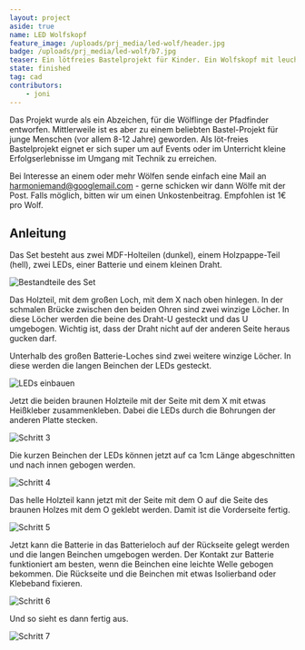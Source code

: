 ```yaml
---
layout: project
aside: true
name: LED Wolfskopf
feature_image: /uploads/prj_media/led-wolf/header.jpg
badge: /uploads/prj_media/led-wolf/b7.jpg
teaser: Ein lötfreies Bastelprojekt für Kinder. Ein Wolfskopf mit leuchtenden LED-Augen.
state: finished
tag: cad
contributors:
    - joni
---
```


Das Projekt wurde als ein Abzeichen, für die Wölflinge der Pfadfinder entworfen. Mittlerweile ist es aber zu einem beliebten Bastel-Projekt für junge Menschen (vor allem 8-12 Jahre) geworden. Als löt-freies Bastelprojekt eignet er sich super um auf Events oder im Unterricht kleine Erfolgserlebnisse im Umgang mit Technik zu erreichen.

Bei Interesse an einem oder mehr Wölfen sende einfach eine Mail an harmoniemand@googlemail.com - gerne schicken wir dann Wölfe mit der Post. Falls möglich, bitten wir um einen Unkostenbeitrag. Empfohlen ist 1€ pro Wolf.

## Anleitung

Das Set besteht aus zwei MDF-Holteilen (dunkel), einem Holzpappe-Teil (hell), zwei LEDs, einer Batterie und einem kleinen Draht.

![Bestandteile des Set](/uploads/prj_media/led-wolf/b1.jpg "Bestandteile des Set")

Das Holzteil, mit dem großen Loch, mit dem X nach oben hinlegen. In der schmalen Brücke zwischen den beiden Ohren sind zwei winzige Löcher.
In diese Löcher werden die beine des Draht-U gesteckt und das U umgebogen. Wichtig ist, dass der Draht nicht auf der anderen Seite heraus gucken darf.

Unterhalb des großen Batterie-Loches sind zwei weitere winzige Löcher. In diese werden die langen Beinchen der LEDs gesteckt.

![LEDs einbauen](/uploads/prj_media/led-wolf/b2.jpg "LEDs einbauen")

Jetzt die beiden braunen Holzteile mit der Seite mit dem X mit etwas Heißkleber zusammenkleben. Dabei die LEDs durch die Bohrungen der anderen Platte stecken.

![Schritt 3](/uploads/prj_media/led-wolf/b3.jpg "Schritt 3")

Die kurzen Beinchen der LEDs können jetzt auf ca 1cm Länge abgeschnitten und nach innen gebogen werden.

![Schritt 4](/uploads/prj_media/led-wolf/b4.jpg "Schritt 4")

Das helle Holzteil kann jetzt mit der Seite mit dem O auf die Seite des braunen Holzes mit dem O geklebt werden. Damit ist die Vorderseite fertig.

![Schritt 5](/uploads/prj_media/led-wolf/b5.jpg "Schritt 5")

Jetzt kann die Batterie in das Batterieloch auf der Rückseite gelegt werden und die langen Beinchen umgebogen werden. Der Kontakt zur Batterie funktioniert am besten, wenn die Beinchen eine leichte Welle gebogen bekommen. Die Rückseite und die Beinchen mit etwas Isolierband oder Klebeband fixieren.

![Schritt 6](/uploads/prj_media/led-wolf/b6.jpg "Schritt 6")

Und so sieht es dann fertig aus.

![Schritt 7](/uploads/prj_media/led-wolf/b7.jpg "Schritt 7")


